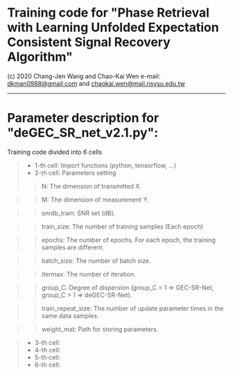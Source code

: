 # Training code for "Phase Retrieval with Learning Unfolded Expectation Consistent Signal Recovery Algorithm"
(c) 2020 Chang-Jen Wang and Chao-Kai Wen e-mail: dkman0988@gmail.com and chaokai.wen@mail.nsysu.edu.tw

--------------------------------------------------------------------------------------------------------------------------
# Parameter description for "deGEC_SR_net_v2.1.py":
Training code divided into 6 cells
 > - 1-th cell: Import functions (python, tensorflow, ...)
 > - 2-th cell: Parameters setting
 >> N: The dimension of transmitted X.
 
 >> M: The dimension of measurement Y.
 
 >> snrdb_train: SNR set (dB).
 
 >> train_size: The number of training samples (Each epoch)
 
 >> epochs: The number of epochs. For each epoch, the training samples are different.
 
 >> batch_size: The number of batch size.
 
 >> itermax: The number of iteration.
 
 >> group_C: Degree of dispersion (group_C = 1 => GEC-SR-Net, group_C > 1 => deGEC-SR-Net).
 
 >> train_repeat_size:  The number of update parameter times in the same data samples.
 
 >> weight_mat: Path for storing parameters.
 
 > - 3-th cell:
 > - 4-th cell:
 > - 5-th cell:
 > - 6-th cell:
